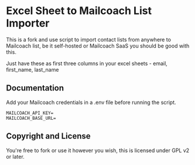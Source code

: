 # Excel Sheet to Mailcoach List Importer

This is a fork and use script to import contact lists from anywhere to Mailcoach list, be it self-hosted or Mailcoach SaaS you should be good with this.

Just have these as first three columns in your excel sheets -
email, first_name, last_name

## Documentation

Add your Mailcoach credentials in a .env file before running the script.

```
MAILCOACH_API_KEY=
MAILCOACH_BASE_URL=
```


## Copyright and License

You're free to fork or use it however you wish, this is licensed under GPL v2 or later.